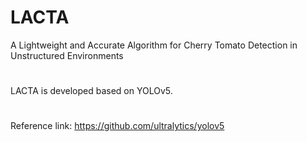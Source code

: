 # LACTA
A Lightweight and Accurate Algorithm for Cherry Tomato Detection in Unstructured Environments
#
LACTA is developed based on YOLOv5.
#
Reference link: https://github.com/ultralytics/yolov5
